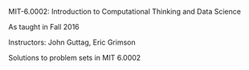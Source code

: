MIT-6.0002: Introduction to Computational Thinking and Data Science

As taught in Fall 2016

Instructors: John Guttag, Eric Grimson

Solutions to problem sets in MIT 6.0002
